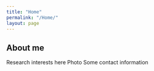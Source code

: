 ```yaml
---
title: "Home"
permalink: "/Home/"
layout: page
---
```


## About me

Research interests here
Photo
Some contact information

